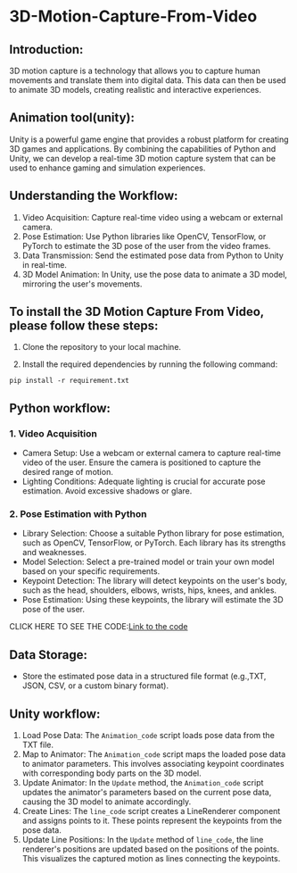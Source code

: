 # 3D-Motion-Capture-From-Video

## Introduction:
3D motion capture is a technology that allows you to capture human movements and translate them into digital data. This data can then be used to animate 3D models, creating realistic and interactive experiences.

## Animation tool(unity):
Unity is a powerful game engine that provides a robust platform for creating 3D games and applications. By combining the capabilities of Python and Unity, we can develop a real-time 3D motion capture system that can be used to enhance gaming and simulation experiences.

## Understanding the Workflow:
1. Video Acquisition: Capture real-time video using a webcam or external camera.
2. Pose Estimation: Use Python libraries like OpenCV, TensorFlow, or PyTorch to estimate the 3D pose of the user from the video frames.
3. Data Transmission: Send the estimated pose data from Python to Unity in real-time.
4. 3D Model Animation: In Unity, use the pose data to animate a 3D model, mirroring the user's movements.

## To install the 3D Motion Capture From Video, please follow these steps:

1. Clone the repository to your local machine.

2. Install the required dependencies by running the following command:

```
pip install -r requirement.txt
```


## Python workflow:
### 1. Video Acquisition
   * Camera Setup: Use a webcam or external camera to capture real-time video of the user. Ensure the camera is positioned to capture the desired range of motion.
   * Lighting Conditions: Adequate lighting is crucial for accurate pose estimation. Avoid excessive shadows or glare.
### 2. Pose Estimation with Python
   * Library Selection: Choose a suitable Python library for pose estimation, such as OpenCV, TensorFlow, or PyTorch. Each library has its strengths and weaknesses.
   * Model Selection: Select a pre-trained model or train your own model based on your specific requirements.
   * Keypoint Detection: The library will detect keypoints on the user's body, such as the head, shoulders, elbows, wrists, hips, knees, and ankles.
   * Pose Estimation: Using these keypoints, the library will estimate the 3D pose of the user.

CLICK HERE TO SEE THE CODE:[Link to the code](main_code.py)

## Data Storage:
* Store the estimated pose data in a structured file format (e.g.,TXT, JSON, CSV, or a custom binary format).

## Unity workflow:
1. Load Pose Data: The `Animation_code` script loads pose data from the TXT file.
2. Map to Animator: The `Animation_code` script maps the loaded pose data to animator parameters. This involves associating keypoint coordinates with corresponding body parts on the 3D model.
3. Update Animator: In the `Update` method, the `Animation_code` script updates the animator's parameters based on the current pose data, causing the 3D model to animate accordingly.
4. Create Lines: The `line_code` script creates a LineRenderer component and assigns points to it. These points represent the keypoints from the pose data.
5. Update Line Positions: In the `Update` method of `line_code`, the line renderer's positions are updated based on the positions of the points. This visualizes the captured motion as lines connecting the keypoints.

